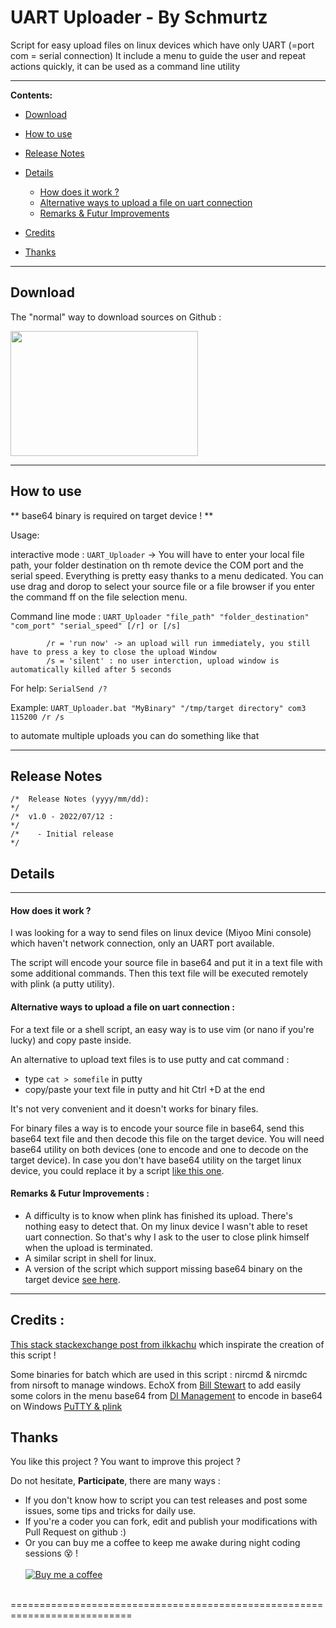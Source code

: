 # UART Uploader - By Schmurtz

Script for easy upload files on linux devices which have only UART (=port com = serial connection)
It include a menu to guide the user and repeat actions quickly, it can be used as a command line utility 


------------------------------------------------
**Contents:**
* [Download](#Download)
* [How to use](#How-to-use)

* [Release Notes](#Release-Notes)
* [Details](#Details)
	* [How does it work ?](#How-does-it-work-?)
	* [Alternative ways to upload a file on uart connection](#Alternative-ways-to-upload-a-file-on-uart-connection-:)
	* [Remarks & Futur Improvements](#Remarks-&-Futur-Improvements-:)
* [Credits](#Credits)
* [Thanks](#Thanks)

------------------------------------------------
## Download


The "normal" way to download sources on Github :

<img src="https://user-images.githubusercontent.com/7110113/177954376-4b36be7a-eb07-4cca-8fa6-7866e5bdece1.png" width="300" height="200">


------------------------------------------------
## How to use

** base64 binary is required on target device ! **

Usage:    

interactive mode : 
```UART_Uploader``` -> You will have to enter your local file path, your folder destination on th remote device the COM port and the serial speed.
Everything is pretty easy thanks to a menu dedicated.
You can use drag and dorop to select your source file or a file browser if you enter the command ff on the file selection menu.


Command line mode : 
```UART_Uploader "file_path" "folder_destination" "com_port" "serial_speed" [/r] or [/s]```

            /r = 'run now' -> an upload will run immediately, you still have to press a key to close the upload Window
            /s = 'silent' : no user interction, upload window is automatically killed after 5 seconds



For help:    ```SerialSend /? ```

Example:     ```UART_Uploader.bat "MyBinary" "/tmp/target directory" com3 115200 /r /s```


to automate multiple uploads you can do something like that 



------------------------------------------------
 

 ## Release Notes
```
/*  Release Notes (yyyy/mm/dd):                                                             */
/*  v1.0 - 2022/07/12 :                                                                     */
/*    - Initial release                                                                     */
```

 ## Details
------------------------------------------------
#### How does it work ?
I was looking for a way to send files on linux device (Miyoo Mini console) which haven't network connection, only an UART port available.

The script will encode your source file in base64 and put it in a text file with some additional commands. Then this text file will be executed remotely with plink (a putty utility).


#### Alternative ways to upload a file on uart connection :

For a text file or a shell script, an easy way is to use vim (or nano if you're lucky) and copy paste inside. 

An alternative to upload text files is to use putty and cat command : 
 - type ```cat > somefile``` in putty
- copy/paste your text file in putty and hit Ctrl +D at the end

It's not very convenient and it doesn't works for binary files.

For binary files a way is to encode your source file in base64, send this base64 text file and then decode this file on the target device.
You will need base64 utility on both devices (one to encode and one to decode on the target device).
In case you don't have base64 utility on the target linux device, you could replace it by a script [like this one](https://gist.github.com/markusfisch/2648733).

#### Remarks & Futur Improvements :
- A difficulty is to know when plink has finished its upload. There's nothing easy to detect that. On my linux device I wasn't able to reset uart connection. So that's why I ask to the user to close plink himself when the upload is terminated.
- A similar script in shell for linux.
- A version of the script which support missing base64 binary on the target device [see here](https://gist.github.com/markusfisch/2648733).

------------------------------------------------

  ## Credits : 
 [This stack stackexchange post from ilkkachu](https://unix.stackexchange.com/a/356762) which inspirate the creation of this script ! 
 
 Some binaries for batch which are used in this script :
 nircmd & nircmdc from nirsoft to manage windows.
 EchoX from [Bill Stewart](https://westmesatech.com/?page_id=26) to add easily some colors in the menu
 base64 from [DI Management](https://www.di-mgt.com.au/base64-for-windows.html) to encode in base64 on Windows
 [PuTTY & plink](https://www.chiark.greenend.org.uk/~sgtatham/putty/latest.html)

 ## Thanks
  
You like this project ? You want to improve this project ? 

Do not hesitate, **Participate**, there are many ways :
- If you don't know how to script you can test releases and post some issues, some tips and tricks for daily use.
- If you're a coder you can fork, edit and publish your modifications with Pull Request on github :)<br/>
- Or you can buy me a coffee to keep me awake during night coding sessions :dizzy_face: !<br/><br/>
[![Buy me a coffee][buymeacoffee-shield]][buymeacoffee]
<br/><br/>

[buymeacoffee-shield]: https://www.buymeacoffee.com/assets/img/guidelines/download-assets-sm-2.svg
[buymeacoffee]: https://www.buymeacoffee.com/schmurtz
 ===========================================================================
 
